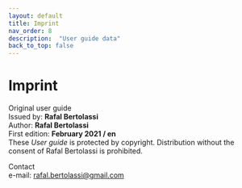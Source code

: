 ```yaml
---
layout: default
title: Imprint 
nav_order: 8
description:  "User guide data"
back_to_top: false
---
```


# Imprint

Original user guide  
Issued by:	**Rafal Bertolassi**  
Author:	**Rafal Bertolassi**  
First edition:	**February 2021 / en**  
These *User guide* is protected by copyright. Distribution without the consent of Rafal Bertolassi is prohibited.

Contact  
e-mail: rafal.bertolassi@gmail.com







